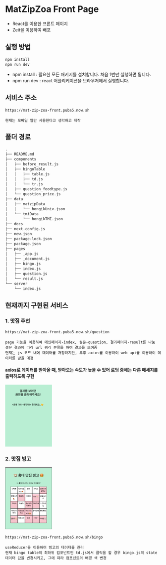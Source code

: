 # MatZipZoa Front Page

- React를 이용한 프론트 페이지
- Zeit을 이용하여 배포

## 실행 방법

```
npm install
npm run dev
```

- npm install : 필요한 모든 패키지를 설치합니다. 처음 1번만 실행하면 됩니다.
- npm run dev : react 어플리케이션을 브라우저에서 실행합니다.

## 서비스 주소

```
https://mat-zip-zoa-front.puba5.now.sh

현재는 모바일 웹만 사용한다고 생각하고 제작
```

## 폴더 경로

```
.
├── README.md
├── components
│   ├── before_result.js
│   ├── bingoTable
│   │   ├── table.js
│   │   ├── td.js
│   │   └── tr.js
│   ├── question_foodtype.js
│   └── question_price.js
├── data
│   ├── matzipData
│   │   └── hongikUniv.json
│   └── tmiData
│       └── hongikTMI.json
├── docs
├── next.config.js
├── now.json
├── package-lock.json
├── package.json
├── pages
│   ├── _app.js
│   ├── _document.js
│   ├── bingo.js
│   ├── index.js
│   ├── question.js
│   └── result.js
└── server
    └── index.js
```

## 현재까지 구현된 서비스

### 1. 맛집 추천

```
https://mat-zip-zoa-front.puba5.now.sh/question

page 기능을 이용하여 메인페이지-index, 설문-question, 결과페이지-result를 나눔
설문 결과에 따라 url 쿼리 분류를 하여 결과를 보여줌
현재는 js 코드 내에 데이터를 저장하지만, 추후 axios를 이용하여 web api를 이용하여 데이터를 받을 예정
```

#### axios로 데이터를 받아올 때, 받아오는 속도가 늦을 수 있어 로딩 중에는 다른 메세지를 출력하도록 구현

<img src ="./docs/image/loading_thinking.png" width="30%" height="30%">

### 2. 맛집 빙고

<img src ="./docs/image/bingo_main.png" width="30%" height="30%">

```
https://mat-zip-zoa-front.puba5.now.sh/bingo

useReducer을 이용하여 빙고의 데이터를 관리
현재 bingo table의 최하위 컴포넌트인 td.js에서 클릭을 할 경우 bingo.js의 state 데이터 값을 변경시키고, 그에 따라 컴포넌트의 배경 색 변경
```
